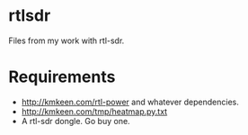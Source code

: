 # rtlsdr

Files from my work with rtl-sdr.

# Requirements
* http://kmkeen.com/rtl-power and whatever dependencies.
* http://kmkeen.com/tmp/heatmap.py.txt
* A rtl-sdr dongle. Go buy one. 
